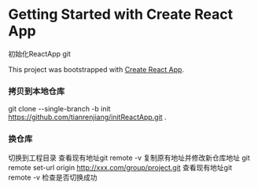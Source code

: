 # Getting Started with Create React App
初始化ReactApp git

This project was bootstrapped with [Create React App](https://github.com/facebook/create-react-app).

### 拷贝到本地仓库
git clone --single-branch -b init https://github.com/tianrenjiang/initReactApp.git .

### 换仓库
切换到工程目录
查看现有地址git remote -v
复制原有地址并修改新仓库地址 git remote set-url origin http://xxx.com/group/project.git
查看现有地址git remote -v 检查是否切换成功
